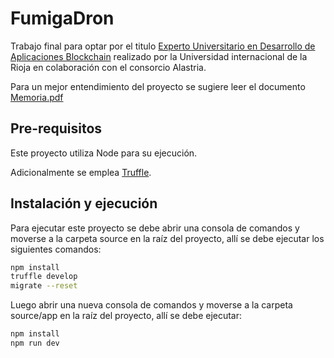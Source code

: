 # FumigaDron 

Trabajo final para optar por el titulo [Experto Universitario en Desarrollo de Aplicaciones Blockchain](https://www.unir.net/ingenieria/curso-blockchain-technology/) realizado por la Universidad internacional de la Rioja en colaboración con el consorcio Alastria.

Para un mejor entendimiento del proyecto se sugiere leer el documento [Memoria.pdf](https://github.com/jsteerv/fumigadron/blob/master/Memoria.pdf) 

## Pre-requisitos

Este proyecto utiliza Node para su ejecución. 

Adicionalmente se emplea [Truffle](https://www.trufflesuite.com/docs/truffle/getting-started/installation).

## Instalación y ejecución

Para ejecutar este proyecto se debe abrir una consola de comandos y moverse a la carpeta source en la raíz del proyecto, allí se debe ejecutar los siguientes comandos:

```bash
npm install
truffle develop
migrate --reset
```
Luego abrir una nueva consola de comandos y moverse a la carpeta source/app en la raíz del proyecto, allí se debe ejecutar:

```bash
npm install
npm run dev
```
